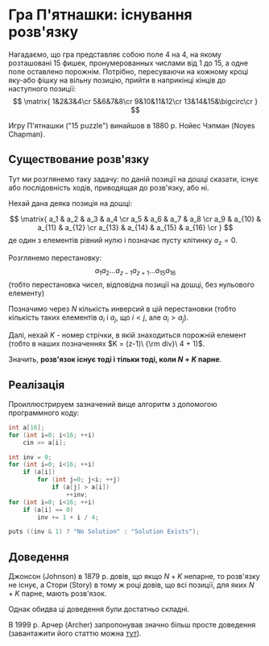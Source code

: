 # Гра П'ятнашки: існування розв'язку

Нагадаємо, що гра представляє собою поле $4$ на $4$, на якому розташовані $15$ фишек, пронумерованных числами від $1$ до $15$, а одне поле оставлено порожнім. Потрібно, пересуваючи на кожному кроці яку-або фішку на вільну позицію, прийти в наприкінці кінців до наступного позиції:
$$ \matrix{
1&2&3&4\cr
5&6&7&8\cr
9&10&11&12\cr
13&14&15&\bigcirc\cr
} $$

Игру П'ятнашки ("15 puzzle") винайшов в 1880 р. Нойес Чэпман (Noyes Chapman).

## Существование розв'язку

Тут ми розглянемо таку задачу: по даній позиції на дошці сказати, існує або послідовність ходів, приводящая до розв'язку, або ні.

Нехай дана деяка позиція на дошці:

$$ \matrix{
a_1 & a_2 & a_3 & a_4 \cr 
a_5 & a_6 & a_7 & a_8 \cr 
a_9 & a_{10} & a_{11} & a_{12} \cr 
a_{13} & a_{14} & a_{15} & a_{16} \cr 
} $$
де один з елементів рівний нулю і позначає пусту клітинку $a_z = 0$.

Розглянемо перестановку:
$$ a_1 a_2 \ldots a_{z-1} a_{z+1} \ldots a_{15} a_{16} $$
(тобто перестановка чисел, відповідна позиції на дошці, без нульового елементу)

Позначимо через $N$ кількість инверсий в цій перестановки (тобто кількість таких елементів $a_i$ і $a_j$, що $i < j$, але $a_i > a_j$).

Далі, нехай $K$ - номер стрічки, в якій знаходиться порожній елемент (тобто в наших позначеннях $K = (z-1)\ {\rm div}\ 4 + 1)$.

Значить, **розв'язок існує тоді і тільки тоді, коли $N+K$ парне**.

## Реалізація

Проиллюстрируем зазначений вище алгоритм з допомогою программного коду:
<!--- TODO: specify code snippet id -->
``` cpp
int a[16];
for (int i=0; i<16; ++i)
    cin >> a[i];

int inv = 0;
for (int i=0; i<16; ++i)
    if (a[i])
        for (int j=0; j<i; ++j)
            if (a[j] > a[i])
                ++inv;
for (int i=0; i<16; ++i)
    if (a[i] == 0)
        inv += 1 + i / 4;

puts ((inv & 1) ? "No Solution" : "Solution Exists");
```

## Доведення

Джонсон (Johnson) в 1879 р. довів, що якщо $N+K$ непарне, то розв'язку не існує, а Стори (Story) в тому ж році довів, що всі позиції, для яких $N+K$ парне, мають розв'язок.

Однак обидва ці доведення були достатньо складні.

В 1999 р. Арчер (Archer) запропонував значно більш просте доведення (завантажити його статтю можна [тут](http://www.cs.cmu.edu/afs/cs/academic/class/15859-f01/www/notes/15-puzzle.pdf)).
